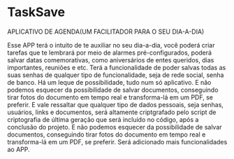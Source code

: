 # TaskSave

APLICATIVO DE AGENDA(UM FACILITADOR PARA O SEU DIA-A-DIA)

Esse APP terá o intuito de te auxiliar no seu dia-a-dia, você poderá criar tarefas que te lembrará por meio de alarmes pré-configurados, poderá salvar datas comemorativas, como aniversários de entes queridos, dias 
importantes, reuniões e etc. Terá a funcionalidade de poder salvas todas as suas senhas de qualquer tipo de funcionalidade, seja de rede social, senha de banco. Há um leque de possibilidade, tudo num só aplicativo.
E não podemos esquecer da possibilidade de salvar documentos, conseguindo tirar fotos do documento em tempo real e transforma-lá em um PDF, se preferir. E vale ressaltar que qualquer tipo de dados pessoais, seja senhas, usuários, links e documentos, será altamente criptgrafado pelo script de criptografia de última geração que será incluído no código, após a conclusão
do projeto. E não podemos esquecer da possibilidade de salvar documentos, conseguindo tirar fotos do documento em tempo real e transforma-lá em um PDF, se preferir. Será adicionado mais funcionalidades ao APP.
